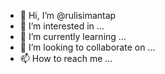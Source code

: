 - 👋 Hi, I’m @rulisimantap
- 👀 I’m interested in ...
- 🌱 I’m currently learning ...
- 💞️ I’m looking to collaborate on ...
- 📫 How to reach me ...

<!---
rulisimantap/rulisimantap is a ✨ special ✨ repository because its `README.md` (this file) appears on your GitHub profile.
You can click the Preview link to take a look at your changes.
--->

